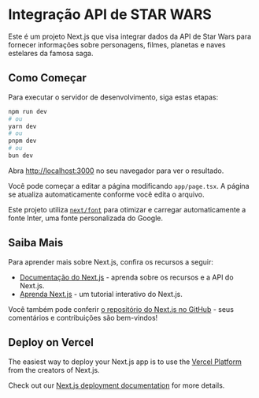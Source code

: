 # Integração API de STAR WARS

Este é um projeto Next.js que visa integrar dados da API de Star Wars para fornecer informações sobre personagens, filmes, planetas e naves estelares da famosa saga. 

## Como Começar

Para executar o servidor de desenvolvimento, siga estas etapas:

```bash
npm run dev
# ou
yarn dev
# ou
pnpm dev
# ou
bun dev
```

Abra [http://localhost:3000](http://localhost:3000) no seu navegador para ver o resultado.

Você pode começar a editar a página modificando `app/page.tsx`. A página se atualiza automaticamente conforme você edita o arquivo.

Este projeto utiliza [`next/font`](https://nextjs.org/docs/basic-features/font-optimization) para otimizar e carregar automaticamente a fonte Inter, uma fonte personalizada do Google.

## Saiba Mais

Para aprender mais sobre Next.js, confira os recursos a seguir:

- [Documentação do Next.js](https://nextjs.org/docs) - aprenda sobre os recursos e a API do Next.js.
- [Aprenda Next.js](https://nextjs.org/learn) - um tutorial interativo do Next.js.

Você também pode conferir [o repositório do Next.js no GitHub](https://github.com/vercel/next.js/) - seus comentários e contribuições são bem-vindos!

## Deploy on Vercel

The easiest way to deploy your Next.js app is to use the [Vercel Platform](https://vercel.com/new?utm_medium=default-template&filter=next.js&utm_source=create-next-app&utm_campaign=create-next-app-readme) from the creators of Next.js.

Check out our [Next.js deployment documentation](https://nextjs.org/docs/deployment) for more details.
